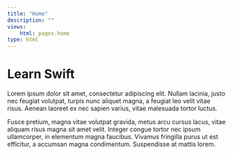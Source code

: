 ```yaml
---
title: "Home"
description: ""
views: 
    html: pages.home
type: html
---
```


# Learn Swift

Lorem ipsum dolor sit amet, consectetur adipiscing elit. Nullam lacinia, justo nec feugiat volutpat, turpis nunc aliquet magna, a feugiat leo velit vitae risus. Aenean laoreet ex nec sapien varius, vitae malesuada tortor luctus. 

Fusce pretium, magna vitae volutpat gravida, metus arcu cursus lacus, vitae aliquam risus magna sit amet velit. Integer congue tortor nec ipsum ullamcorper, in elementum magna faucibus. Vivamus fringilla purus ut est efficitur, a accumsan magna condimentum. Suspendisse at mattis lorem.
